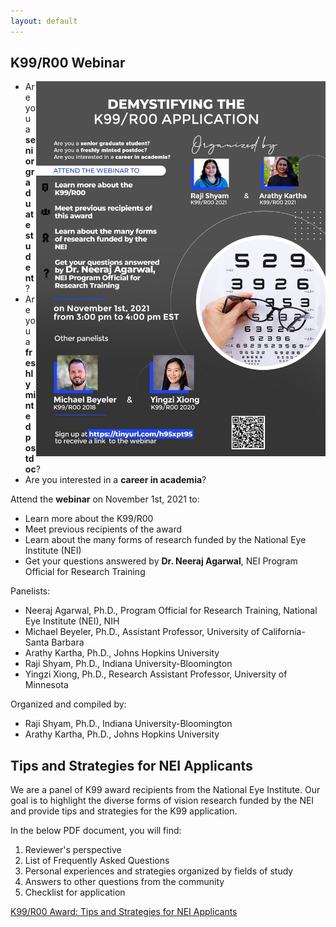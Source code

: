 ```yaml
---
layout: default
---
```


## K99/R00 Webinar

<img src="https://github.com/k99webinar/k99webinar.github.io/raw/main/k99flyer.jpg" style="height: 600px" align="right"/>

- Are you a **senior graduate student**?
- Are you a **freshly minted postdoc**?
- Are you interested in a **career in academia**?

Attend the **webinar** on November 1st, 2021 to:

- Learn more about the K99/R00
- Meet previous recipients of the award
- Learn about the many forms of research funded by the National Eye Institute (NEI)
- Get your questions answered by **Dr. Neeraj Agarwal**, NEI Program Official for Research Training

Panelists:
- Neeraj Agarwal, Ph.D., Program Official for Research Training, National Eye Institute (NEI), NIH
- Michael Beyeler, Ph.D., Assistant Professor, University of California-Santa Barbara
- Arathy Kartha, Ph.D., Johns Hopkins University
- Raji Shyam, Ph.D., Indiana University-Bloomington
- Yingzi Xiong, Ph.D., Research Assistant Professor, University of Minnesota

Organized and compiled by:
- Raji Shyam, Ph.D., Indiana University-Bloomington
- Arathy Kartha, Ph.D., Johns Hopkins University

## Tips and Strategies for NEI Applicants

We are a panel of K99 award recipients from the National Eye Institute.
Our goal is to highlight the diverse forms of vision research funded by the NEI and provide tips and
strategies for the K99 application.

In the below PDF document, you will find:

1. Reviewer's perspective
2. List of Frequently Asked Questions
3. Personal experiences and strategies organized by fields of study
4. Answers to other questions from the community
5. Checklist for application

[K99/R00 Award: Tips and Strategies for NEI Applicants](https://github.com/k99webinar/k99webinar.github.io/raw/main/k99tips.pdf)
